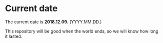 # Current date

The current date is **2018.12.09.** (YYYY.MM.DD.)

This repository will be good when the world ends, so we will know how long it lasted.